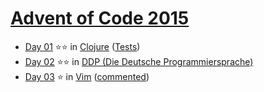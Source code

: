 # [Advent of Code 2015](https://adventofcode.com/2015)

- [Day 01](https://adventofcode.com/2015/day/1) ⭐⭐ in
  [Clojure](day-01/src/advent_of_code_template/core.clj)
  ([Tests](day-01/test/advent_of_code_template/core_test.clj))
- [Day 02](https://adventofcode.com/2015/day/2) ⭐⭐ in
  [DDP (Die Deutsche Programmiersprache)](day-02/2015-Tag-02.ddp)
- [Day 03](https://adventofcode.com/2015/day/3) ⭐ in
  [Vim](../vim/2015/day-03/aoc-2015-03.vim)
  ([commented](../vim/2015/day-03/aoc-2015-03.commented.vim))
